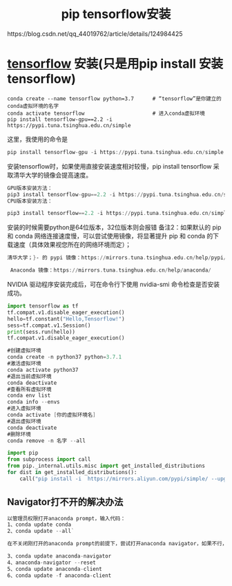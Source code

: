 <h1 align="center">pip tensorflow安装</h1>
https://blog.csdn.net/qq_44019762/article/details/124984425



# [tensorflow](https://so.csdn.net/so/search?q=tensorflow&spm=1001.2101.3001.7020) 安装(只是用pip install 安装tensorflow)

```shell
conda create --name tensorflow python=3.7      # “tensorflow”是你建立的conda虚拟环境的名字
conda activate tensorflow                      # 进入conda虚拟环境
pip install tensorflow-gpu==2.2 -i https://pypi.tuna.tsinghua.edu.cn/simple
```



这里，我使用的命令是

```asm
pip install tensorflow-gpu -i https://pypi.tuna.tsinghua.edu.cn/simple
```



安装tensorflow时，如果使用直接安装速度相对较慢，pip install tensorflow
采取清华大学的镜像会提高速度。

```asm
GPU版本安装方法：
pip3 install tensorflow-gpu==2.2 -i https://pypi.tuna.tsinghua.edu.cn/simple
CPU版本安装方法：

pip3 install tensorflow==2.2 -i https://pypi.tuna.tsinghua.edu.cn/simple
```



安装的时候需要python是64位版本，32位版本则会报错
备注2：如果默认的 pip 和 conda 网络连接速度慢，可以尝试使用镜像，将显著提升 pip 和 conda 的下载速度（具体效果视您所在的网络环境而定）；

```asm
清华大学；}- 的 pypi 镜像：https://mirrors.tuna.tsinghua.edu.cn/help/pypi/

 Anaconda 镜像：https://mirrors.tuna.tsinghua.edu.cn/help/anaconda/
```



NVIDIA 驱动程序安装完成后，可在命令行下使用 nvidia-smi 命令检查是否安装成功。

```python
import tensorflow as tf
tf.compat.v1.disable_eager_execution()
hello=tf.constant("Hello,Tensorflow!")
sess=tf.compat.v1.Session()
print(sess.run(hello))
tf.compat.v1.disable_eager_execution()
```





```asm
#创建虚拟环境
conda create -n python37 python=3.7.1
#激活虚拟环境
conda activate python37
#退出当前虚拟环境
conda deactivate
#查看所有虚拟环境
conda env list
conda info --envs
#进入虚拟环境
conda activate [你的虚拟环境名]
#退出虚拟环境
conda deactivate
#删除环境
conda remove -n 名字 --all
```





```python
import pip
from subprocess import call
from pip._internal.utils.misc import get_installed_distributions
for dist in get_installed_distributions():
    call("pip install -i  https://mirrors.aliyun.com/pypi/simple/ --upgrade " + dist.project_name, shell=True)
```





## Navigator打不开的解决办法

```asm
以管理员权限打开anaconda prompt，输入代码：
1、conda update conda
2、conda update --all`

在不关闭刚打开的anaconda prompt的前提下，尝试打开anaconda navigator，如果不行，则继续输入代码：

3、conda update anaconda-navigator
4、anaconda-navigator --reset
5、conda update anaconda-client
6、conda update -f anaconda-client

```

